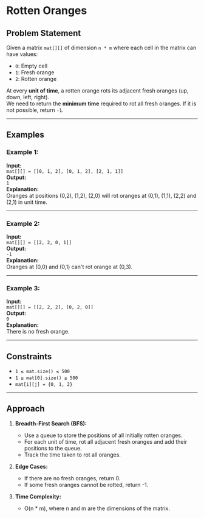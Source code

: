 # Rotten Oranges 

## Problem Statement  
Given a matrix `mat[][]` of dimension `n * m` where each cell in the matrix can have values:  
- `0`: Empty cell  
- `1`: Fresh orange  
- `2`: Rotten orange  

At every **unit of time**, a rotten orange rots its adjacent fresh oranges (up, down, left, right).  
We need to return the **minimum time** required to rot all fresh oranges. If it is not possible, return `-1`.

---

## Examples  

### Example 1:
**Input:**  
`mat[][] = [[0, 1, 2], [0, 1, 2], [2, 1, 1]]`  
**Output:**  
`1`  
**Explanation:**  
Oranges at positions (0,2), (1,2), (2,0) will rot oranges at (0,1), (1,1), (2,2) and (2,1) in unit time.

---

### Example 2:
**Input:**  
`mat[][] = [[2, 2, 0, 1]]`  
**Output:**  
`-1`  
**Explanation:**  
Oranges at (0,0) and (0,1) can't rot orange at (0,3).

---

### Example 3:
**Input:**  
`mat[][] = [[2, 2, 2], [0, 2, 0]]`  
**Output:**  
`0`  
**Explanation:**  
There is no fresh orange.

---

## Constraints
- `1 ≤ mat.size() ≤ 500`
- `1 ≤ mat[0].size() ≤ 500`
- `mat[i][j] = {0, 1, 2}`

---

## Approach

1. **Breadth-First Search (BFS):**
   - Use a queue to store the positions of all initially rotten oranges.
   - For each unit of time, rot all adjacent fresh oranges and add their positions to the queue.
   - Track the time taken to rot all oranges.

2. **Edge Cases:**
   - If there are no fresh oranges, return 0.
   - If some fresh oranges cannot be rotted, return -1.

3. **Time Complexity:**  
   - O(n * m), where n and m are the dimensions of the matrix.
